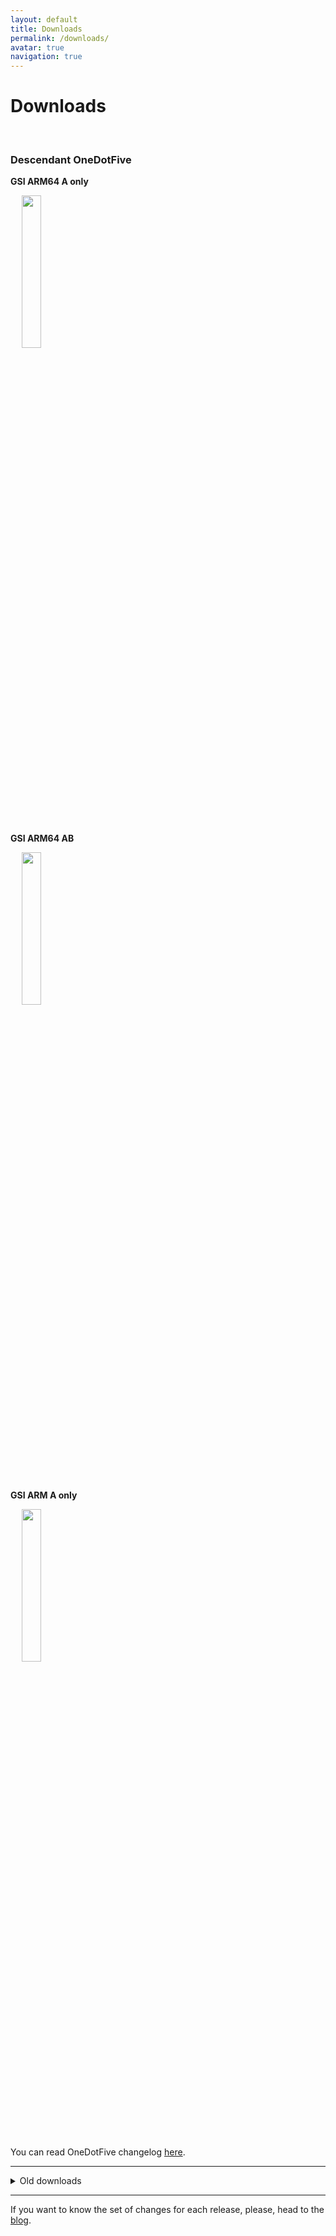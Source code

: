 ```yaml
---
layout: default
title: Downloads
permalink: /downloads/
avatar: true
navigation: true
---
```

# Downloads

<br>

### __Descendant OneDotFive__

__GSI ARM64 A only__

&emsp; <a href="https://bit.ly/onedotfiveaonly" target="_blank"><img src="/assets/download.png" style="width: 25%"></a>

<br>

__GSI ARM64 AB__

&emsp; <a href="https://bit.ly/onedotfiveab"><img src="/assets/download.png" style="width: 25%"></a>

<br>

__GSI ARM A only__

&emsp; <a href="https://bit.ly/onedotfivearm"><img src="/assets/download.png" style="width: 25%"></a>

<br>

You can read OneDotFive changelog <a href="https://descendant.github.io/blog/OneDotFive" target="_blank">here</a>.

---

<details><summary>Old downloads</summary>
  
---

### __Descendant OneDotFour__

__GSI ARM64 A only__

* [Download here](https://drive.google.com/open?id=1dpeGCkkhjRIyua5FcORr4eOxH_Mi0S3R)

__GSI ARM64 AB__

* [Download here](https://drive.google.com/open?id=1HswI5oX1wt0yCTTQQ9gcWvJYPxD5sU-x)

__GSI ARM A only__

* [Download here](https://drive.google.com/open?id=1Yjp3RXhCh4HNgjKOFzgy-QUMEjPT6f18)

---
  
### __Descendant OneDotThree__

__GSI ARM64 A only__

* [Download here](https://drive.google.com/open?id=1QoWG349BZd1ZAY7DdRCKQdfxEpoQaeXF)

__GSI ARM64 AB__

* [Download here](https://drive.google.com/open?id=13Ei2A2nYUEqjvfr9wcqESZg5FSFuJZAd)

__GSI ARM A only__

* [Download here](https://drive.google.com/open?id=1VDxjS-L0bAA604jxb2Fi6inTJQugJkEn)

---
  
### __Descendant OneDotTwo__

#### GSI ARM64 A only

* [Download here](https://drive.google.com/open?id=1-pxbGdHrdS7xicNqr9OJmHhY1IApZQeS)

#### GSI ARM64 AB

* [Download here](https://drive.google.com/open?id=1_Q_SWZpPWIPg8iKwvpyE8a8Q3daEnGe6)

---

### __Descendant OneDotOne__

__GSI ARM64 A only__

* [Download here](https://drive.google.com/open?id=187V7yq7yGmaIG6n-X1SIfCflWcaFgdXQ)

__GSI ARM64 AB__

* [Download here](https://drive.google.com/open?id=1BqPalGTwY_kwaAyL2JFRzozkSihgJQHg)

---

### __Descendant OneDotZero__

__GSI ARM64 A only__

* [Download here](https://drive.google.com/open?id=1L6O1m6MheQaYDoc0wFgjssIfFCzcPgov)

__GSI ARM64 AB__

* [Download here](https://drive.google.com/open?id=1jOa3xY6SXwe-zXd0aR6Nd-knEYDmW4vl)

</details>

---

If you want to know the set of changes for each release, please, head to the [blog](https://descendant.github.io/blog/).


